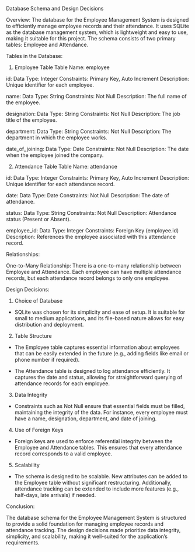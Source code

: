 Database Schema and Design Decisions


Overview:
The database for the Employee Management System is designed to efficiently manage employee records and their attendance. It uses SQLite as the database management system, which is lightweight and easy to use, making it suitable for this project. The schema consists of two primary tables: Employee and Attendance.

Tables in the Database:

1. Employee Table
Table Name: employee

id:
Data Type: Integer
Constraints: Primary Key, Auto Increment
Description: Unique identifier for each employee.

name:
Data Type: String
Constraints: Not Null
Description: The full name of the employee.

designation:
Data Type: String
Constraints: Not Null
Description: The job title of the employee.

department:
Data Type: String
Constraints: Not Null
Description: The department in which the employee works.

date_of_joining:
Data Type: Date
Constraints: Not Null
Description: The date when the employee joined the company.

2. Attendance Table
Table Name: attendance

id:
Data Type: Integer
Constraints: Primary Key, Auto Increment
Description: Unique identifier for each attendance record.

date:
Data Type: Date
Constraints: Not Null
Description: The date of attendance.

status:
Data Type: String
Constraints: Not Null
Description: Attendance status (Present or Absent).

employee_id:
Data Type: Integer
Constraints: Foreign Key (employee.id)
Description: References the employee associated with this attendance record.

Relationships:

One-to-Many Relationship: There is a one-to-many relationship between Employee and Attendance. Each employee can have multiple attendance records, but each attendance record belongs to only one employee.

Design Decisions:

1. Choice of Database

- SQLite was chosen for its simplicity and ease of setup. It is suitable for small to medium applications, and its file-based nature allows for easy distribution and deployment.

2. Table Structure

- The Employee table captures essential information about employees that can be easily extended in the future (e.g., adding fields like email or phone number if required).

- The Attendance table is designed to log attendance efficiently. It captures the date and status, allowing for straightforward querying of attendance records for each employee.

3. Data Integrity

- Constraints such as Not Null ensure that essential fields must be filled, maintaining the integrity of the data. For instance, every employee must have a name, designation, department, and date of joining.

4. Use of Foreign Keys

- Foreign keys are used to enforce referential integrity between the Employee and Attendance tables. This ensures that every attendance record corresponds to a valid employee.

5. Scalability

- The schema is designed to be scalable. New attributes can be added to the Employee table without significant restructuring. Additionally, attendance tracking can be extended to include more features (e.g., half-days, late arrivals) if needed.

Conclusion:

The database schema for the Employee Management System is structured to provide a solid foundation for managing employee records and attendance tracking. The design decisions made prioritize data integrity, simplicity, and scalability, making it well-suited for the application’s requirements.